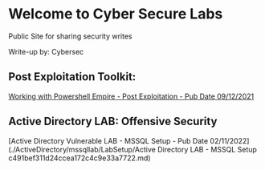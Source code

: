 # Welcome to Cyber Secure Labs

Public Site for sharing security writes

Write-up by: Cybersec

## Post Exploitation Toolkit:

[Working with Powershell Empire - Post Exploitation - Pub Date 09/12/2021](./README_.md)

## Active Directory LAB: Offensive Security
[Active Directory Vulnerable LAB - MSSQL Setup - Pub Date 02/11/2022](./ActiveDirectory/mssqllab/LabSetup/Active Directory LAB - MSSQL Setup c491bef311d24ccea172c4c9e33a7722.md)


